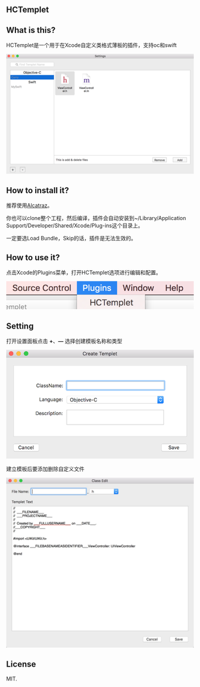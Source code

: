 ## HCTemplet

## What is this?

HCTemplet是一个用于在Xcode自定义类格式薄板的插件，支持oc和swift

![templet](Screenshots/templet.png)




## How to install it?

推荐使用[Alcatraz](https://github.com/alcatraz/Alcatraz)。

你也可以clone整个工程，然后编译，插件会自动安装到~/Library/Application Support/Developer/Shared/Xcode/Plug-ins这个目录上。

一定要选Load Bundle，Skip的话，插件是无法生效的。

## How to use it?

点击Xcode的Plugins菜单，打开HCTemplet选项进行编辑和配置。

![tool](Screenshots/tool.png)

## Setting
打开设置面板点击 **+**、**—** 选择创建模板名称和类型

![create](Screenshots/createtemplet.png)

建立模板后要添加删除自定义文件

![edit](Screenshots/editclass.png)



## License

MIT.